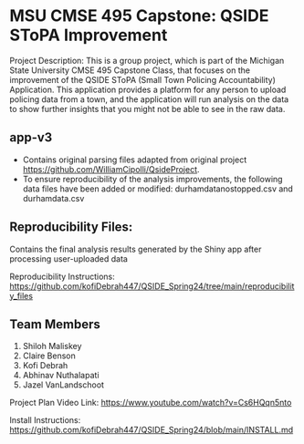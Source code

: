 #  MSU CMSE 495 Capstone: QSIDE SToPA Improvement



Project Description: This is a group project, which is part of the Michigan State University CMSE 495 Capstone Class, that focuses on the improvement of the QSIDE SToPA (Small Town Policing Accountability) Application. This application provides a platform for any person to upload policing data from a town, and the application will run analysis on the data to show further insights that you might not be able to see in the raw data.

## app-v3 
- Contains original parsing files adapted from original project https://github.com/WilliamCipolli/QsideProject.
- To ensure reproducibility of the analysis improvements, the following data files have been added or modified: durhamdatanostopped.csv and durhamdata.csv


## Reproducibility Files:
Contains the final analysis results generated by the Shiny app after processing user-uploaded data

Reproducibility Instructions: https://github.com/kofiDebrah447/QSIDE_Spring24/tree/main/reproducibility_files


## Team Members
1. Shiloh Maliskey
2. Claire Benson
3. Kofi Debrah
4. Abhinav Nuthalapati
5. Jazel VanLandschoot
   
Project Plan Video Link: https://www.youtube.com/watch?v=Cs6HQqn5nto

Install Instructions: https://github.com/kofiDebrah447/QSIDE_Spring24/blob/main/INSTALL.md
